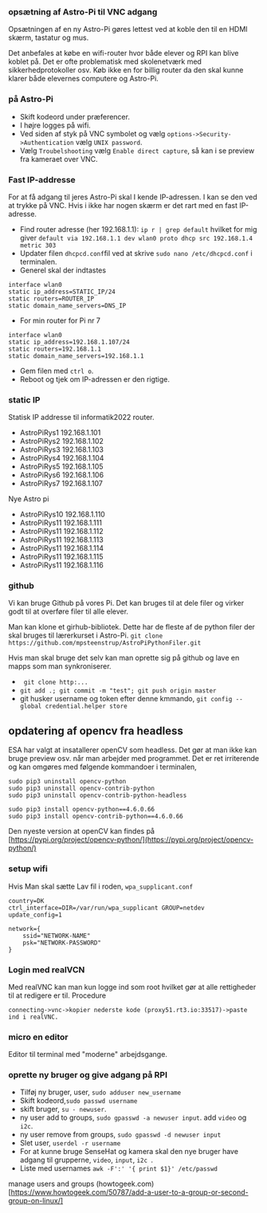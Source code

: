 ### opsætning af Astro-Pi til VNC adgang
Opsætningen af en ny Astro-Pi gøres lettest ved at koble den til en HDMI skærm, tastatur og mus.

Det anbefales at købe en wifi-router hvor både elever og RPI kan blive koblet på. Det er ofte problematisk med skolenetværk med sikkerhedprotokoller osv. Køb ikke en for billig router da den skal kunne klarer både elevernes computere og Astro-Pi.


### på Astro-Pi
* Skift kodeord under præferencer.
* I højre logges på wifi.
* Ved siden af styk på VNC symbolet og vælg ```options->Security->Authentication``` vælg ```UNIX password```.
* Vælg ```Troubelshooting``` vælg ```Enable direct capture```, så kan i se preview fra kameraet over VNC.

### Fast IP-addresse
For at få adgang til jeres Astro-Pi skal I kende IP-adressen. I kan se den ved at trykke på VNC. Hvis i ikke har nogen skærm er det rart med en fast IP-adresse.

* Find router adresse (her 192.168.1.1): ```ip r | grep default``` hvilket for mig giver ``` default via 192.168.1.1 dev wlan0 proto dhcp src 192.168.1.4 metric 303 ```
* Updater filen ```dhcpcd.conf```fil ved at skrive ```sudo nano /etc/dhcpcd.conf``` i terminalen.
* Generel skal der indtastes
```
interface wlan0
static ip_address=STATIC_IP/24
static routers=ROUTER_IP
static domain_name_servers=DNS_IP
```
* For min router for Pi nr 7
```
interface wlan0
static ip_address=192.168.1.107/24
static routers=192.168.1.1
static domain_name_servers=192.168.1.1
```
* Gem filen med ```ctrl o```.
* Reboot og tjek om IP-adressen er den rigtige.

### static IP
Statisk IP addresse til informatik2022 router.
* AstroPiRys1 192.168.1.101
* AstroPiRys2 192.168.1.102
* AstroPiRys3 192.168.1.103
* AstroPiRys4 192.168.1.104
* AstroPiRys5 192.168.1.105
* AstroPiRys6 192.168.1.106
* AstroPiRys7 192.168.1.107

Nye Astro pi
* AstroPiRys10 192.168.1.110
* AstroPiRys11 192.168.1.111
* AstroPiRys11 192.168.1.112
* AstroPiRys11 192.168.1.113
* AstroPiRys11 192.168.1.114
* AstroPiRys11 192.168.1.115
* AstroPiRys11 192.168.1.116


### github
Vi kan bruge Github på vores Pi. Det kan bruges til at dele filer og virker godt til at overføre filer til alle elever.

Man kan klone et girhub-bibliotek. Dette har de fleste af de python filer der skal bruges til lærerkurset i Astro-Pi.
```git clone https://github.com/mpsteenstrup/AstroPiPythonFiler.git```

Hvis man skal bruge det selv kan man oprette sig på github og lave en mapps som man synkroniserer.
* ``` git clone http:...```
* ``` git add .; git commit -m "test"; git push origin master ```
* git husker username og token efter denne kmmando, ``` git config --global credential.helper store ```



## opdatering af opencv fra headless
ESA har valgt at insatallerer openCV som headless. Det gør at man ikke kan bruge preview osv. når man arbejder med programmet. Det er ret irriterende og kan omgøres med følgende kommandoer i terminalen,
```
sudo pip3 uninstall opencv-python
sudo pip3 uninstall opencv-contrib-python
sudo pip3 uninstall opencv-contrib-python-headless

sudo pip3 install opencv-python==4.6.0.66
sudo pip3 install opencv-contrib-python==4.6.0.66
```
Den nyeste version at openCV kan findes på [https://pypi.org/project/opencv-python/](https://pypi.org/project/opencv-python/)



### setup wifi
Hvis Man skal sætte
Lav fil i roden, ```wpa_supplicant.conf```

```
country=DK
ctrl_interface=DIR=/var/run/wpa_supplicant GROUP=netdev
update_config=1

network={
    ssid="NETWORK-NAME"
    psk="NETWORK-PASSWORD"
}
```


### Login med realVCN
Med realVNC kan man kun logge ind som root hvilket gør at alle rettigheder til at redigere er til.
Procedure
```
connecting->vnc->kopier nederste kode (proxy51.rt3.io:33517)->paste ind i realVNC.
```

### micro en editor
Editor til terminal med "moderne" arbejdsgange.

### oprette ny bruger og give adgang på RPI
* Tilføj ny bruger, user, ```sudo adduser new_username```
* Skift kodeord,```sudo passwd username```
* skift bruger, ```su - newuser```.
* ny user add to groups, ```sudo gpasswd -a newuser input```. add ```video``` og ```i2c```.
* ny user remove from groups, ```sudo gpasswd -d newuser input```
* Slet user, ```userdel -r username```
* For at kunne bruge SenseHat og kamera skal den nye bruger have adgang til grupperne, ```video```, ```input```, ```i2c ```.
* Liste med usernames ```awk -F':' '{ print $1}' /etc/passwd```


manage users and groups
(howtogeek.com)[https://www.howtogeek.com/50787/add-a-user-to-a-group-or-second-group-on-linux/]
